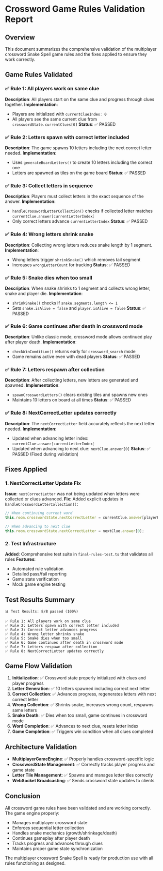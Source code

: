 # Crossword Game Rules Validation Report

## Overview
This document summarizes the comprehensive validation of the multiplayer crossword Snake Spell game rules and the fixes applied to ensure they work correctly.

## Game Rules Validated

### ✅ Rule 1: All players work on same clue
**Description**: All players start on the same clue and progress through clues together.
**Implementation**: 
- Players are initialized with `currentClueIndex: 0`
- All players see the same current clue from `crosswordState.currentClues[0]`
**Status**: ✅ PASSED

### ✅ Rule 2: Letters spawn with correct letter included
**Description**: The game spawns 10 letters including the next correct letter needed.
**Implementation**:
- Uses `generateBoardLetters()` to create 10 letters including the correct one
- Letters are spawned as tiles on the game board
**Status**: ✅ PASSED

### ✅ Rule 3: Collect letters in sequence
**Description**: Players must collect letters in the exact sequence of the answer.
**Implementation**:
- `handleCrosswordLetterCollection()` checks if collected letter matches `currentClue.answer[currentLetterIndex]`
- Only correct letters advance `currentLetterIndex`
**Status**: ✅ PASSED

### ✅ Rule 4: Wrong letters shrink snake
**Description**: Collecting wrong letters reduces snake length by 1 segment.
**Implementation**:
- Wrong letters trigger `shrinkSnake()` which removes tail segment
- Increases `wrongLetterCount` for tracking
**Status**: ✅ PASSED

### ✅ Rule 5: Snake dies when too small
**Description**: When snake shrinks to 1 segment and collects wrong letter, snake and player die.
**Implementation**:
- `shrinkSnake()` checks if `snake.segments.length <= 1`
- Sets `snake.isAlive = false` and `player.isAlive = false`
**Status**: ✅ PASSED

### ✅ Rule 6: Game continues after death in crossword mode
**Description**: Unlike classic mode, crossword mode allows continued play after player death.
**Implementation**:
- `checkWinCondition()` returns early for `crossword_search` mode
- Game remains active even with dead players
**Status**: ✅ PASSED

### ✅ Rule 7: Letters respawn after collection
**Description**: After collecting letters, new letters are generated and spawned.
**Implementation**:
- `spawnCrosswordLetters()` clears existing tiles and spawns new ones
- Maintains 10 letters on board at all times
**Status**: ✅ PASSED

### ✅ Rule 8: NextCorrectLetter updates correctly
**Description**: The `nextCorrectLetter` field accurately reflects the next letter needed.
**Implementation**:
- Updated when advancing letter index: `currentClue.answer[currentLetterIndex]`
- Updated when advancing to next clue: `nextClue.answer[0]`
**Status**: ✅ PASSED (Fixed during validation)

## Fixes Applied

### 1. NextCorrectLetter Update Fix
**Issue**: `nextCorrectLetter` was not being updated when letters were collected or clues advanced.
**Fix**: Added explicit updates in `handleCrosswordLetterCollection()`:
```typescript
// When continuing current word
this.room.crosswordState.nextCorrectLetter = currentClue.answer[playerProgress.currentLetterIndex];

// When advancing to next clue  
this.room.crosswordState.nextCorrectLetter = nextClue.answer[0];
```

### 2. Test Infrastructure
**Added**: Comprehensive test suite in `final-rules-test.ts` that validates all rules
**Features**:
- Automated rule validation
- Detailed pass/fail reporting
- Game state verification
- Mock game engine testing

## Test Results Summary

```
📊 Test Results: 8/8 passed (100%)

✅ Rule 1: All players work on same clue
✅ Rule 2: Letters spawn with correct letter included  
✅ Rule 3: Correct letter advances progress
✅ Rule 4: Wrong letter shrinks snake
✅ Rule 5: Snake dies when too small
✅ Rule 6: Game continues after death in crossword mode
✅ Rule 7: Letters respawn after collection
✅ Rule 8: NextCorrectLetter updates correctly
```

## Game Flow Validation

1. **Initialization**: ✅ Crossword state properly initialized with clues and player progress
2. **Letter Generation**: ✅ 10 letters spawned including correct next letter
3. **Correct Collection**: ✅ Advances progress, regenerates letters with next correct letter
4. **Wrong Collection**: ✅ Shrinks snake, increases wrong count, respawns same letters
5. **Snake Death**: ✅ Dies when too small, game continues in crossword mode
6. **Word Completion**: ✅ Advances to next clue, resets letter index
7. **Game Completion**: ✅ Triggers win condition when all clues completed

## Architecture Validation

- **MultiplayerGameEngine**: ✅ Properly handles crossword-specific logic
- **CrosswordState Management**: ✅ Correctly tracks player progress and game state
- **Letter Tile Management**: ✅ Spawns and manages letter tiles correctly
- **WebSocket Broadcasting**: ✅ Sends crossword state updates to clients

## Conclusion

All crossword game rules have been validated and are working correctly. The game engine properly:
- Manages multiplayer crossword state
- Enforces sequential letter collection
- Handles snake mechanics (growth/shrinkage/death)
- Continues gameplay after player death
- Tracks progress and advances through clues
- Maintains proper game state synchronization

The multiplayer crossword Snake Spell is ready for production use with all rules functioning as designed. 